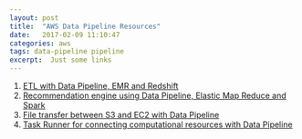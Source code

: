 ```yaml
---
layout: post
title:  "AWS Data Pipeline Resources"
date:   2017-02-09 11:10:47
categories: aws
tags: data-pipeline pipeline
excerpt:  Just some links
---
```


1. [ETL with Data Pipeline, EMR and Redshift](http://www.slideshare.net/AmazonWebServices/bdt303-construct-your-etl-pipeline-with-aws-data-pipeline-amazon-emr-and-amazon-redshift-aws-reinvent-2014)
2. [Recommendation engine using Data Pipeline, Elastic Map Reduce and Spark](https://medium.com/@HubbaDev/building-a-recommendation-engine-with-aws-data-pipeline-elastic-mapreduce-and-spark-ad886b0a1434#.lspmb5kh5)
3. [File transfer between S3 and EC2 with Data Pipeline](http://stackoverflow.com/questions/30207339/transfer-files-between-s3-to-ec2-using-aws-data-pipeline)
4. [Task Runner for connecting computational resources with Data Pipeline](http://docs.aws.amazon.com/datapipeline/latest/DeveloperGuide/dp-how-task-runner-user-managed.html)

